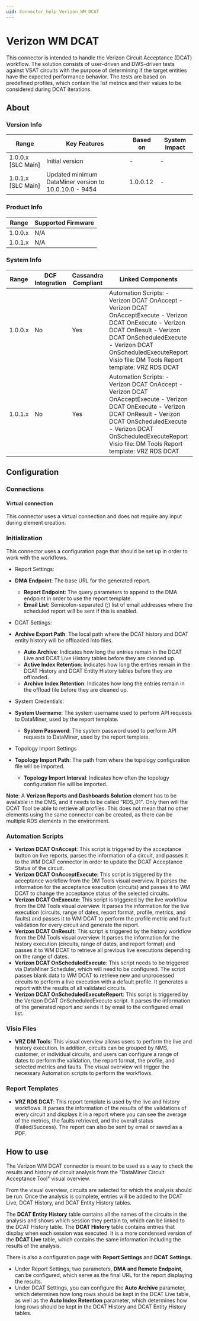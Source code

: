 ```yaml
---
uid: Connector_help_Verizon_WM_DCAT
---
```


# Verizon WM DCAT

This connector is intended to handle the Verizon Circuit Acceptance (DCAT) workflow. The solution consists of user-driven and DWS-driven tests against VSAT circuits with the purpose of determining if the target entities have the expected performance behavior. The tests are based on predefined profiles, which contain the list metrics and their values to be considered during DCAT iterations.

## About

### Version Info

| **Range**            | **Key Features**                                      | **Based on** | **System Impact** |
|----------------------|-------------------------------------------------------|--------------|-------------------|
| 1.0.0.x \[SLC Main\] | Initial version                                       | \-           | \-                |
| 1.0.1.x \[SLC Main\] | Updated minimum DataMiner version to 10.0.10.0 - 9454 | 1.0.0.12     | \-                |

### Product Info

| **Range** | **Supported Firmware** |
|-----------|------------------------|
| 1.0.0.x   | N/A                    |
| 1.0.1.x   | N/A                    |

### System Info

| **Range** | **DCF Integration** | **Cassandra Compliant** | **Linked Components**                                                                                                                                                                                                                                    | **Exported Components** |
|-----------|---------------------|-------------------------|----------------------------------------------------------------------------------------------------------------------------------------------------------------------------------------------------------------------------------------------------------|-------------------------|
| 1.0.0.x   | No                  | Yes                     | Automation Scripts: - Verizon DCAT OnAccept - Verizon DCAT OnAcceptExecute - Verizon DCAT OnExecute - Verizon DCAT OnResult - Verizon DCAT OnScheduledExecute - Verizon DCAT OnScheduledExecuteReport Visio file: DM Tools Report template: VRZ RDS DCAT | \-                      |
| 1.0.1.x   | No                  | Yes                     | Automation Scripts: - Verizon DCAT OnAccept - Verizon DCAT OnAcceptExecute - Verizon DCAT OnExecute - Verizon DCAT OnResult - Verizon DCAT OnScheduledExecute - Verizon DCAT OnScheduledExecuteReport Visio file: DM Tools Report template: VRZ RDS DCAT | \-                      |

## Configuration

### Connections

#### Virtual connection

This connector uses a virtual connection and does not require any input during element creation.

### Initialization

This connector uses a configuration page that should be set up in order to work with the workflows.

- Report Settings:

- **DMA Endpoint**: The base URL for the generated report.
  - **Report Endpoint**: The query parameters to append to the DMA endpoint in order to use the report template.
  - **Email List**: Semicolon-separated (;) list of email addresses where the scheduled report will be sent if this is enabled.

- DCAT Settings:

- **Archive Export Path**: The local path where the DCAT history and DCAT entity history will be offloaded into files.
  - **Auto Archive**: Indicates how long the entries remain in the DCAT Live and DCAT Live History tables before they are cleaned up.
  - **Active Index Retention**: Indicates how long the entries remain in the DCAT History and DCAT Entity History tables before they are offloaded.
  - **Archive Index Retention**: Indicates how long the entries remain in the offload file before they are cleaned up.

- System Credentials:

- **System Username**: The system username used to perform API requests to DataMiner, used by the report template.
  - **System Password**: The system password used to perform API requests to DataMiner, used by the report template.

- Topology Import Settings

- **Topology Import Path**: The path from where the topology configuration file will be imported.
  - **Topology Import Interval**: Indicates how often the topology configuration file will be imported.

**Note**: A **Verizon Reports and Dashboards Solution** element has to be available in the DMS, and it needs to be called "RDS_01". Only then will the DCAT Tool be able to retrieve all profiles. This does not mean that no other elements using the same connector can be created, as there can be multiple RDS elements in the environment.

### Automation Scripts

- **Verizon DCAT OnAccept**: This script is triggered by the acceptance button on live reports, parses the information of a circuit, and passes it to the WM DCAT connector in order to update the DCAT Acceptance Status of the circuit.
- **Verizon DCAT OnAcceptExecute**: This script is triggered by the acceptance workflow from the DM Tools visual overview. It parses the information for the acceptance execution (circuits) and passes it to WM DCAT to change the acceptance status of the selected circuits.
- **Verizon DCAT OnExecute**: This script is triggered by the live workflow from the DM Tools visual overview. It parses the information for the live execution (circuits, range of dates, report format, profile, metrics, and faults) and passes it to WM DCAT to perform the profile metric and fault validation for every circuit and generate the report.
- **Verizon DCAT OnResult**: This script is triggered by the history workflow from the DM Tools visual overview. It parses the information for the history execution (circuits, range of dates, and report format) and passes it to WM DCAT to retrieve all previous live executions depending on the range of dates.
- **Verizon DCAT OnScheduledExecute**: This script needs to be triggered via DataMiner Scheduler, which will need to be configured. The script passes blank data to WM DCAT to retrieve new and unprocessed circuits to perform a live execution with a default profile. It generates a report with the results of all validated circuits.
- **Verizon DCAT OnScheduledExecuteReport**: This script is triggered by the Verizon DCAT OnScheduledExecute script. It parses the information of the generated report and sends it by email to the configured email list.

### Visio Files

- **VRZ DM Tools**: This visual overview allows users to perform the live and history execution. In addition, circuits can be grouped by NMS, customer, or individual circuits, and users can configure a range of dates to perform the validation, the report format, the profile, and selected metrics and faults. The visual overview will trigger the necessary Automation scripts to perform the workflows.

### Report Templates

- **VRZ RDS DCAT**: This report template is used by the live and history workflows. It parses the information of the results of the validations of every circuit and displays it in a report where you can see the average of the metrics, the faults retrieved, and the overall status (Failed/Success). The report can also be sent by email or saved as a PDF.

## How to use

The Verizon WM DCAT connector is meant to be used as a way to check the results and history of circuit analysis from the "DataMiner Circuit Acceptance Tool" visual overview.

From the visual overview, circuits are selected for which the analysis should be run. Once the analysis is complete, entries will be added to the DCAT Live, DCAT History, and DCAT Entity History tables.

The **DCAT Entity History** table contains all the names of the circuits in the analysis and shows which session they pertain to, which can be linked to the DCAT History table. The **DCAT History** table contains entries that display when each session was executed. It is a more condensed version of the **DCAT Live** table, which contains the same information including the results of the analysis.

There is also a configuration page with **Report Settings** and **DCAT Settings**.

- Under Report Settings, two parameters, **DMA and Remote Endpoint**, can be configured, which serve as the final URL for the report displaying the results.
- Under DCAT Settings, you can configure the **Auto Archive** parameter, which determines how long rows should be kept in the DCAT Live table, as well as the **Auto Index Retention** parameter, which determines how long rows should be kept in the DCAT History and DCAT Entity History tables.
